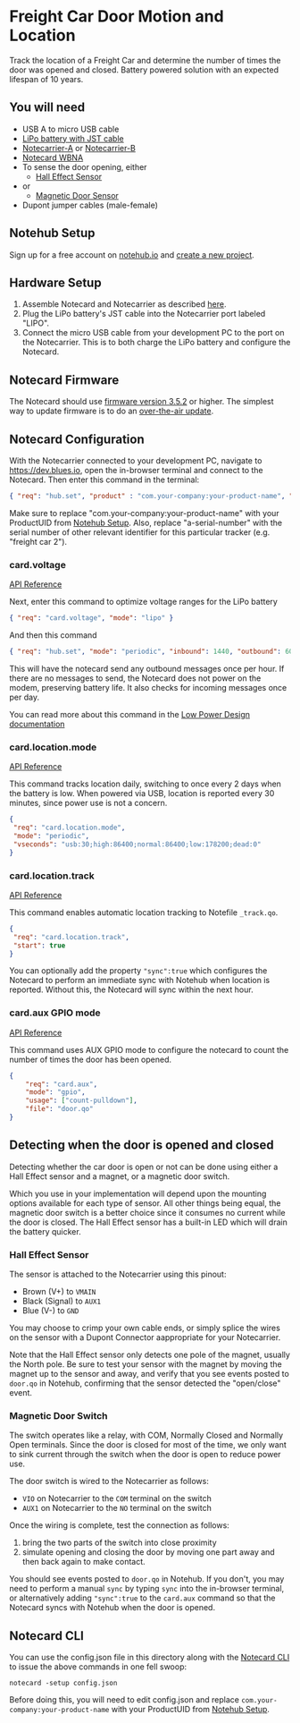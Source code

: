 # Freight Car Door Motion and Location

Track the location of a Freight Car and determine the number of times the door was opened and closed. Battery powered solution with an expected lifespan of 10 years.

## You will need

* USB A to micro USB cable
* [LiPo battery with JST cable](https://shop.blues.io/products/5-000-mah-lipo-battery)
* [Notecarrier-A](https://shop.blues.io/products/carr-al) or [Notecarrier-B](https://shop.blues.io/products/carr-b)
* [Notecard WBNA](https://shop.blues.io/collections/notecard/products/note-wbna-500)
* To sense the door opening, either
  * [Hall Effect Sensor](https://www.amazon.com/HiLetgo-NJK-5002C-Proximity-3-Wires-Normally/dp/B01MZYYCLH/)
* or
  * [Magnetic Door Sensor](https://www.amazon.com/Gufastore-Surface-Magnetic-Security-Adhesive/dp/B07F314V3Z)
* Dupont jumper cables (male-female)

## Notehub Setup

Sign up for a free account on [notehub.io](https://notehub.io) and [create a new project](https://dev.blues.io/quickstart/notecard-quickstart/notecard-and-notecarrier-pi/#set-up-notehub).

## Hardware Setup

1. Assemble Notecard and Notecarrier as described [here](https://dev.blues.io/quickstart/notecard-quickstart/notecard-and-notecarrier-b).
2. Plug the LiPo battery's JST cable into the Notecarrier port labeled "LIPO".
3. Connect the micro USB cable from your development PC to the port on the Notecarrier. This is to both charge the LiPo battery and configure the Notecard.

## Notecard Firmware

The Notecard should use [firmware version 3.5.2](https://dev.blues.io/notecard/notecard-firmware-updates/#v3-5-2-november-2nd-2022) or higher. The simplest way to update firmware is to do an [over-the-air update](https://dev.blues.io/notecard/notecard-firmware-updates/#ota-dfu-with-notehub).


## Notecard Configuration

With the Notecarrier connected to your development PC, navigate to https://dev.blues.io, open the in-browser terminal and connect to the Notecard. Then enter this command in the terminal:

```json
{ "req": "hub.set", "product" : "com.your-company:your-product-name", "sn": "a-serial-number", "body":{"app":"nf23"} }
```

Make sure to replace "com.your-company:your-product-name" with your ProductUID from [Notehub Setup](#notehub-setup). Also, replace "a-serial-number" with the serial number of other relevant identifier for this particular tracker (e.g. "freight car 2").

### card.voltage

[API Reference](https://dev.blues.io/api-reference/notecard-api/card-requests/#card-voltage)

Next, enter this command to optimize voltage ranges for the LiPo battery

```json
{ "req": "card.voltage", "mode": "lipo" }
```


And then this command

```json
{ "req": "hub.set", "mode": "periodic", "inbound": 1440, "outbound": 60 }
```

This will have the notecard send any outbound messages once per hour. If there are no messages to send, the Notecard does not power on the modem, preserving battery life. It also checks for incoming messages once per day.

You can read more about this command in the [Low Power Design documentation](https://dev.blues.io/notecard/notecard-walkthrough/low-power-design/#customizing-voltage-variable-behaviors)


### card.location.mode

[API Reference](https://dev.blues.io/api-reference/notecard-api/card-requests/#card-location-mode)

This command tracks location daily, switching to once every 2 days when the battery is low. When powered via USB, location is reported every 30 minutes, since power use is not a concern.

```json
{
 "req": "card.location.mode",
 "mode": "periodic",
 "vseconds": "usb:30;high:86400;normal:86400;low:178200;dead:0"
}
```

### card.location.track

[API Reference](https://dev.blues.io/api-reference/notecard-api/card-requests/#card-location-track)

This command enables automatic location tracking to Notefile `_track.qo`.

```json
{
 "req": "card.location.track",
 "start": true
}
```

You can optionally add the property `"sync":true` which configures the Notecard to perform an immediate sync with Notehub when location is reported. Without this, the Notecard will sync within the next hour.

### card.aux GPIO mode

[API Reference](https://dev.blues.io/notecard/notecard-walkthrough/advanced-notecard-configuration/#using-aux-gpio-mode)

This command uses AUX GPIO mode to configure the notecard to count the number of times the door has been opened.

```json
{
    "req": "card.aux",
    "mode": "gpio",
    "usage": ["count-pulldown"],
    "file": "door.qo"
}
```

## Detecting when the door is opened and closed

Detecting whether the car door is open or not can be done using either a Hall Effect sensor and a magnet, or a magnetic door switch.

Which you use in your implementation will depend upon the mounting options available for each type of sensor. All other things being equal, the magnetic door switch is a better choice since it consumes no current while the door is closed. The Hall Effect sensor has a built-in LED which will drain the battery quicker.


### Hall Effect Sensor

The sensor is attached to the Notecarrier using this pinout:

* Brown (V+) to `VMAIN`
* Black (Signal) to `AUX1`
* Blue (V-) to `GND`

You may choose to crimp your own cable ends, or simply splice the wires on the sensor with a Dupont Connector aappropriate for your Notecarrier.

Note that the Hall Effect sensor only detects one pole of the magnet, usually the North pole. Be sure to test your sensor with the magnet by moving the magnet up to the sensor and away, and verify that you see events posted to `door.qo` in Notehub, confirming that the sensor detected the "open/close" event.

### Magnetic Door Switch

The switch operates like a relay, with COM, Normally Closed and Normally Open terminals. Since the door is closed for most of the time, we only want to sink current through the switch when the door is open to reduce power use.

The door switch is wired to the Notecarrier as follows:

* `VIO` on Notecarrier to the `COM` terminal on the switch
* `AUX1` on Notecarrier to the `NO` terminal on the switch

Once the wiring is complete, test the connection as follows:

1. bring the two parts of the switch into close proximity
2. simulate opening and closing the door by moving one part away and then back again to make contact.

You should see events posted to `door.qo` in Notehub. If you don't, you may need to perform a manual `sync` by typing `sync` into the in-browser terminal, or alternatively adding `"sync":true` to the `card.aux` command so that the Notecard syncs with Notehub when the door is opened.

## Notecard CLI

You can use the config.json file in this directory along with the [Notecard CLI](https://dev.blues.io/tools-and-sdks/notecard-cli/) to issue the above commands in one fell swoop:

```
notecard -setup config.json
```

Before doing this, you will need to edit config.json and replace `com.your-company:your-product-name` with your ProductUID from [Notehub Setup](#notehub-setup).